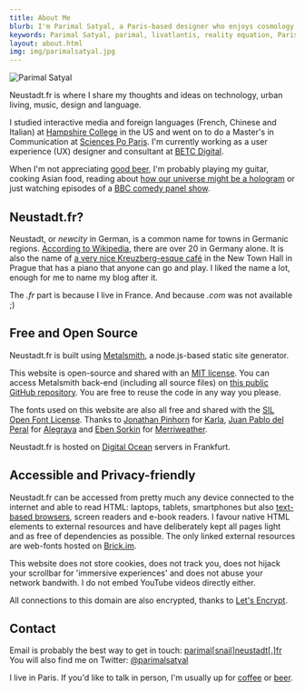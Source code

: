 ```yaml
---
title: About Me
blurb: I'm Parimal Satyal, a Paris-based designer who enjoys cosmology, dark beer, singlespeed bicycles, metal music and foreign languages.
keywords: Parimal Satyal, parimal, livatlantis, reality equation, Paris, UX designer
layout: about.html
img: img/parimalsatyal.jpg
---
```


<img src="/img/parimalsatyal2.jpg" alt="Parimal Satyal" class="article-image-left" />

Neustadt.fr is where I share my thoughts and ideas on technology, urban living, music, design and language.

I studied interactive media and foreign languages (French, Chinese and Italian) at [Hampshire College](http://hampshire.edu) in the US and went on to do a Master's in Communication at [Sciences Po Paris](http://sciencespo.fr). I'm currently working as a user experience (UX) designer and consultant at [BETC Digital](https://betcdigital.com/).

When I'm not appreciating [good beer](http://www.schneider-weisse.de/index.php?lang=en&tpl=brauerei.spezialitaeten.eisbock), I'm probably playing my guitar, cooking Asian food, reading about [how our universe might be a hologram](https://www.youtube.com/watch?v=2DIl3Hfh9tY) or just watching episodes of a [BBC comedy panel show](http://www.bbc.co.uk/programmes/b007r3n8).

## Neustadt.fr?

Neustadt, or *newcity* in German, is a common name for towns in Germanic regions. [According to Wikipedia](https://fr.wikipedia.org/wiki/Neustadt), there are over 20 in Germany alone. It is also the name of [a very nice Kreuzberg-esque café](http://www.cafeneustadt.cz/) in the New Town Hall in Prague that has a piano that anyone can go and play. I liked the name a lot, enough for me to name my blog after it.

The *.fr* part is because I live in France. And because *.com* was not available ;)

## Free and Open Source

Neustadt.fr is built using [Metalsmith](https://github.com/metalsmith/metalsmith), a node.js-based static site generator.

This website is open-source and shared with an [MIT license](https://opensource.org/licenses/MIT).  You can access Metalsmith back-end (including all source files) on [this public GitHub repository](https://github.com/parimalsatyal/neustadt.fr-metalsmith). You are free to reuse the code in any way you please.

The fonts used on this website are also all free and shared with the [SIL Open Font License](https://opensource.org/licenses/OFL-1.1). Thanks to [Jonathan Pinhorn](https://twitter.com/jonpinhorn_type) for [Karla](https://www.fontsquirrel.com/fonts/karla), [Juan Pablo del Peral](http://www.huertatipografica.com.ar/) for [Alegraya](https://www.fontsquirrel.com/fonts/alegreya) and [Eben Sorkin](https://github.com/EbenSorkin) for [Merriweather](https://github.com/EbenSorkin/Merriweather).

Neustadt.fr is hosted on [Digital Ocean](https://www.digitalocean.com/) servers in Frankfurt.

## Accessible and Privacy-friendly

Neustadt.fr can be accessed from pretty much any device connected to the internet and able to read HTML: laptops, tablets, smartphones but also [text-based browsers](http://lynx.isc.org/), screen readers and e-book readers. I favour native HTML elements to external resources and have deliberately kept all pages light and as free of dependencies as possible. The only linked external resources are web-fonts hosted on [Brick.im](https://github.com/alfredxing/brick).

This website does not store cookies, does not track you, does not hijack your scrollbar for 'immersive experiences' and does not abuse your network bandwith. I do not embed YouTube videos directly either.

All connections to this domain are also encrypted, thanks to [Let's Encrypt](https://letsencrypt.org/).

## Contact

Email is probably the best way to get in touch:
<a href="mailto:parimal[snail]neustadt[.]fr">parimal[snail]neustadt[.]fr</a>  
You will also find me on Twitter: [@parimalsatyal](https://twitter.com/parimalsatyal)

I live in Paris. If you'd like to talk in person, I'm usually up for [coffee](http://stradacafe.fr) or [beer](http://kiez.fr/).
